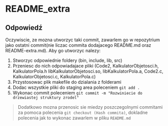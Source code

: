 # README_extra
## Odpowiedź
Oczywiscie, ze mozna utworzyc taki commit, zawarlem go w repozytrium jako ostatni commit(nie liczac commita dodajacego README.md oraz README-extra.md).
Aby go utworzyc nalezy:
1. Stworzyc odpowiednie foldery (bin, include, lib, src)
2. Przeniesc do nich odpowiadajace pliki (Code2, KalkulatorObjetosci.h, KalkulatorPola.h libKalkulatorObjetosci.so, libKalkulatorPola.a, Code2.c, KalkulatorObjetosci.c, KalkulatorPola.c)
3. Przystosowac plik makefile do dzialania z folderami
4. Dodac wszystkie pliki do staging area poleceniem `git add .`
5. Wykonac commit poleceniem `git commit -m "Rozwiniecie do drzewiastej struktury zrodel"`
> Dodatkowo mozna przenosic sie miedzy poszczegolnymi commitami za pomoca polecenia `git checkout (Hash commita)`, dokladne polecenia jak to wykonac zawarlem w pliku `README.md`
